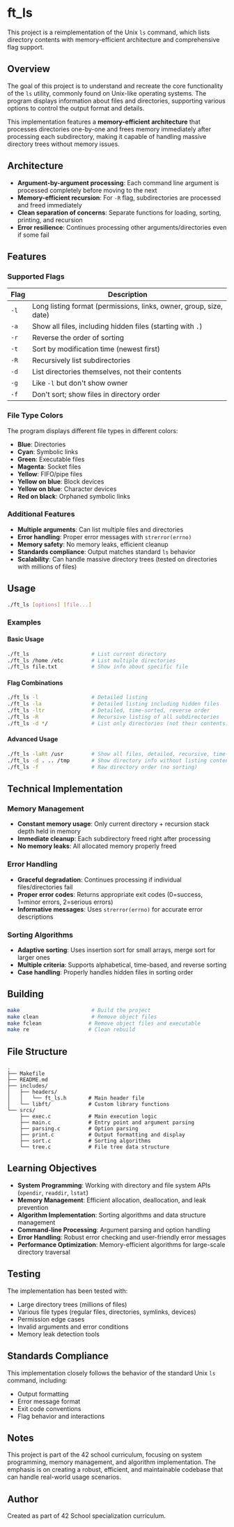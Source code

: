 # ft_ls

This project is a reimplementation of the Unix `ls` command, which lists directory contents with memory-efficient architecture and comprehensive flag support.

## Overview

The goal of this project is to understand and recreate the core functionality of the `ls` utility, commonly found on Unix-like operating systems. The program displays information about files and directories, supporting various options to control the output format and details.

This implementation features a **memory-efficient architecture** that processes directories one-by-one and frees memory immediately after processing each subdirectory, making it capable of handling massive directory trees without memory issues.

## Architecture

- **Argument-by-argument processing**: Each command line argument is processed completely before moving to the next
- **Memory-efficient recursion**: For `-R` flag, subdirectories are processed and freed immediately
- **Clean separation of concerns**: Separate functions for loading, sorting, printing, and recursion
- **Error resilience**: Continues processing other arguments/directories even if some fail

## Features

### Supported Flags

| Flag | Description |
|------|-------------|
| `-l` | Long listing format (permissions, links, owner, group, size, date) |
| `-a` | Show all files, including hidden files (starting with `.`) |
| `-r` | Reverse the order of sorting |
| `-t` | Sort by modification time (newest first) |
| `-R` | Recursively list subdirectories |
| `-d` | List directories themselves, not their contents |
| `-g` | Like `-l` but don't show owner |
| `-f` | Don't sort; show files in directory order |

### File Type Colors

The program displays different file types in different colors:
- **Blue**: Directories
- **Cyan**: Symbolic links
- **Green**: Executable files
- **Magenta**: Socket files
- **Yellow**: FIFO/pipe files
- **Yellow on blue**: Block devices
- **Yellow on blue**: Character devices
- **Red on black**: Orphaned symbolic links

### Additional Features

- **Multiple arguments**: Can list multiple files and directories
- **Error handling**: Proper error messages with `strerror(errno)`
- **Memory safety**: No memory leaks, efficient cleanup
- **Standards compliance**: Output matches standard `ls` behavior
- **Scalability**: Can handle massive directory trees (tested on directories with millions of files)

## Usage

```sh
./ft_ls [options] [file...]
```

### Examples

#### Basic Usage
```sh
./ft_ls                    # List current directory
./ft_ls /home /etc         # List multiple directories
./ft_ls file.txt           # Show info about specific file
```

#### Flag Combinations
```sh
./ft_ls -l                 # Detailed listing
./ft_ls -la                # Detailed listing including hidden files
./ft_ls -ltr               # Detailed, time-sorted, reverse order
./ft_ls -R                 # Recursive listing of all subdirectories
./ft_ls -d */              # List only directories (not their contents)
```

#### Advanced Usage
```sh
./ft_ls -laRt /usr         # Show all files, detailed, recursive, time-sorted
./ft_ls -d . .. /tmp       # Show directory info without listing contents
./ft_ls -f                 # Raw directory order (no sorting)
```

## Technical Implementation

### Memory Management
- **Constant memory usage**: Only current directory + recursion stack depth held in memory
- **Immediate cleanup**: Each subdirectory freed right after processing
- **No memory leaks**: All allocated memory properly freed

### Error Handling
- **Graceful degradation**: Continues processing if individual files/directories fail
- **Proper error codes**: Returns appropriate exit codes (0=success, 1=minor errors, 2=serious errors)
- **Informative messages**: Uses `strerror(errno)` for accurate error descriptions

### Sorting Algorithms
- **Adaptive sorting**: Uses insertion sort for small arrays, merge sort for larger ones
- **Multiple criteria**: Supports alphabetical, time-based, and reverse sorting
- **Case handling**: Properly handles hidden files in sorting order

## Building

```sh
make                       # Build the project
make clean                 # Remove object files
make fclean               # Remove object files and executable
make re                   # Clean rebuild
```

## File Structure

```
.
├── Makefile
├── README.md
├── includes/
│   ├── headers/
│   │   └── ft_ls.h       # Main header file
│   └── libft/            # Custom library functions
└── srcs/
    ├── exec.c            # Main execution logic
    ├── main.c            # Entry point and argument parsing
    ├── parsing.c         # Option parsing
    ├── print.c           # Output formatting and display
    ├── sort.c            # Sorting algorithms
    └── tree.c            # File tree data structure
```

## Learning Objectives

- **System Programming**: Working with directory and file system APIs (`opendir`, `readdir`, `lstat`)
- **Memory Management**: Efficient allocation, deallocation, and leak prevention
- **Algorithm Implementation**: Sorting algorithms and data structure management
- **Command-line Processing**: Argument parsing and option handling
- **Error Handling**: Robust error checking and user-friendly error messages
- **Performance Optimization**: Memory-efficient algorithms for large-scale directory traversal

## Testing

The implementation has been tested with:
- Large directory trees (millions of files)
- Various file types (regular files, directories, symlinks, devices)
- Permission edge cases
- Invalid arguments and error conditions
- Memory leak detection tools

## Standards Compliance

This implementation closely follows the behavior of the standard Unix `ls` command, including:
- Output formatting
- Error message format
- Exit code conventions
- Flag behavior and interactions

## Notes

This project is part of the 42 school curriculum, focusing on system programming, memory management, and algorithm implementation. The emphasis is on creating a robust, efficient, and maintainable codebase that can handle real-world usage scenarios.

## Author

Created as part of 42 School specialization curriculum.